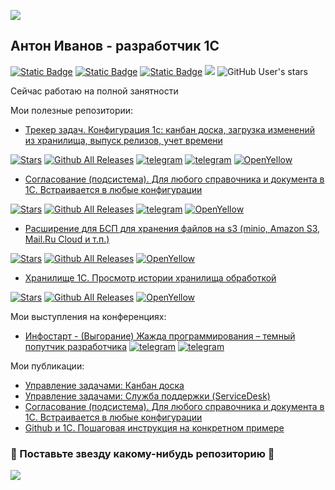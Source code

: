 ﻿<p><img src="https://capsule-render.vercel.app/api?type=waving&color=gradient&height=120&section=header"/></p>


<h2 align="left">Антон Иванов - разработчик 1С</h2>

[![Static Badge](https://img.shields.io/badge/Telegram-channel-blue)](https://t.me/xBlizD)
[![Static Badge](https://img.shields.io/badge/Infostart-profile-blue)](https://infostart.ru/profile/265032)
[![Static Badge](https://img.shields.io/badge/LinkedIn-profile-blue)](https://www.linkedin.com/in/iabBliz/)
![](https://komarev.com/ghpvc/?username=BlizD&color=blue) 
![GitHub User's stars](https://img.shields.io/github/stars/BlizD?style=flat)


Сейчас работаю на полной занятности


Мои полезные репозитории:
 * [Трекер задач. Конфигурация 1с: канбан доска, загрузка изменений из хранилища, выпуск релизов, учет времени](https://github.com/BlizD/Tasks)

[![Stars](https://img.shields.io/github/stars/BlizD/Tasks.svg?label=Github%20%E2%98%85&a)](https://github.com/BlizD/Tasks/stargazers)
[![Github All Releases](https://img.shields.io/github/downloads/BlizD/Tasks/total.svg)]() 
[![telegram](https://img.shields.io/badge/telegram-channal-green.svg)](https://t.me/tasksm)
[![telegram](https://img.shields.io/badge/telegram-chat-green.svg)](https://t.me/joinchat/KbD_hhM1tJGb3B3gz6QIvA)
[![OpenYellow](https://img.shields.io/endpoint?url=https://openyellow.org/data/badges/2/68359534.json)](https://openyellow.org/grid?data=top&repo=68359534)
 * [Согласование (подсистема). Для любого справочника и документа в 1С. Встраивается в любые конфигурации](https://github.com/BlizD/BPS)

[![Stars](https://img.shields.io/github/stars/BlizD/BPS.svg?label=Github%20%E2%98%85&a)](https://github.com/BlizD/BPS/stargazers)
[![Github All Releases](https://img.shields.io/github/downloads/BlizD/BPS/total.svg)](https://github.com/BlizD/BPS/releases)
[![telegram](https://img.shields.io/badge/telegram-channal-green.svg)](https://t.me/mebps)
[![OpenYellow](https://img.shields.io/endpoint?url=https://openyellow.org/data/badges/1/59638035.json)](https://openyellow.org/grid?data=top&repo=59638035)

* [Расширение для БСП для хранения файлов на s3 (minio, Amazon S3, Mail.Ru Cloud и т.п.)](https://github.com/BlizD/S3_SSL)

[![Stars](https://img.shields.io/github/stars/BlizD/S3_SSL.svg?label=Github%20%E2%98%85&a)](https://github.com/BlizD/S3_SSL/stargazers)
[![Github All Releases](https://img.shields.io/github/downloads/BlizD/S3_SSL/total.svg)]() 
[![OpenYellow](https://img.shields.io/endpoint?url=https://openyellow.org/data/badges/2/387114027.json)](https://openyellow.org/grid?data=top&repo=387114027)
* [Хранилище 1С. Просмотр истории хранилища обработкой](https://github.com/BlizD/HistoryStorage)

[![Stars](https://img.shields.io/github/stars/BlizD/HistoryStorage.svg?label=Github%20%E2%98%85&a)](https://github.com/BlizD/HistoryStorageL/stargazers)
[![Github All Releases](https://img.shields.io/github/downloads/BlizD/HistoryStorage/total.svg)]() 
[![OpenYellow](https://img.shields.io/endpoint?url=https://openyellow.org/data/badges/1/113544369.json)](https://openyellow.org/grid?data=top&repo=113544369)


Мои выступления на конференциях:
 * [Инфостарт - (Выгорание) Жажда программирования – темный попутчик разработчика](https://infostart.ru/public/2231330/)
[![telegram](https://img.shields.io/badge/telegram-channal-green.svg)](https://t.me/dark_companions)
[![telegram](https://img.shields.io/badge/telegram-chat-green.svg)](https://t.me/dark_companion)

Мои публикации:
* [Управление задачами: Канбан доска](https://infostart.ru/public/552480/)
* [Управление задачами: Служба поддержки (ServiceDesk)](https://infostart.ru/public/788003/)
* [Согласование (подсистема). Для любого справочника и документа в 1С. Встраивается в любые конфигурации](https://infostart.ru/public/544937/)
* [Github и 1С. Пошаговая инструкция на конкретном примере](https://infostart.ru/public/691382/)
    
<h3 align="left">🫶 Поставьте звезду какому-нибудь репозиторию 🫶</h3>

<p align="left">
  <img src="https://capsule-render.vercel.app/api?type=waving&color=gradient&height=120&section=footer"/>
</p>


